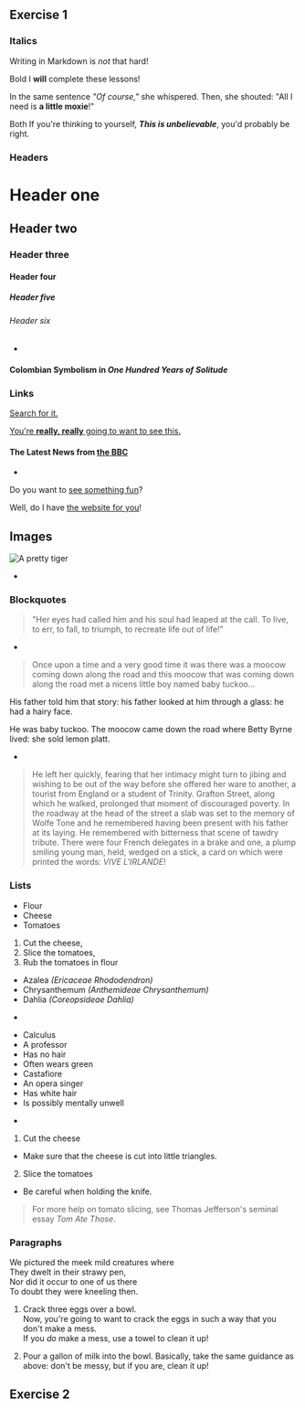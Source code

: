 ﻿## Exercise 1

### Italics
Writing in Markdown is _not_ that hard!

Bold
I **will** complete these lessons!

In the same sentence
_"Of course,"_ she whispered. Then, she shouted: "All I need is **a little moxie**!"

Both
If you're thinking to yourself, **_This is unbelievable_**, you'd probably be right.


### Headers

# Header one
## Header two
### Header three
#### Header four
##### Header five
###### Header six


 -

#### Colombian Symbolism in _One Hundred Years of Solitude_


### Links

[Search for it.](www.google.com)

[You're **really, really** going to want to see this.](www.dailykitten.com)

#### The Latest News from [the BBC](www.bbc.com/news)

-

Do you want to [see something fun][a fun place]?

Well, do I have [the website for you][another fun place]!

[a fun place]: www.zombo.com
[another fun place]: www.stumbleupon.com


## Images

![A pretty tiger](https://upload.wikimedia.org/wikipedia/commons/5/56/Tiger.50.jpg)

- 

[Black]: https://upload.wikimedia.org/wikipedia/commons/a/a3/81_INF_DIV_SSI.jpg
[Orange]: http://icons.iconarchive.com/icons/google/noto-emoji-animals-nature/256/22221-cat-icon.png


### Blockquotes

>"Her eyes had called him and his soul had leaped at the call. To live, to err, to fall, to triumph, to recreate life out of life!"

-

>Once upon a time and a very good time it was there was a moocow coming down along the road and this moocow that was coming down along the road met a nicens little boy named baby tuckoo...
>
His father told him that story: his father looked at him through a glass: he had a hairy face.
>
He was baby tuckoo. The moocow came down the road where Betty Byrne lived: she sold lemon platt.

-

>He left her quickly, fearing that her intimacy might turn to jibing and wishing to be out of the way before she offered her ware to another, a tourist from England or a student of Trinity. Grafton Street, along which he walked, prolonged that moment of discouraged poverty. In the roadway at the head of the street a slab was set to the memory of Wolfe Tone and he remembered having been present with his father at its laying. He remembered with bitterness that scene of tawdry tribute. There were four French delegates in a brake and one, a plump smiling young man, held, wedged on a stick, a card on which were printed the words: _VIVE L'IRLANDE_!


### Lists

* Flour 
* Cheese
* Tomatoes
1. Cut the cheese, 
2. Slice the tomatoes, 
3. Rub the tomatoes in flour

* Azalea _(Ericaceae Rhododendron)_
* Chrysanthemum _(Anthemideae Chrysanthemum)_
* Dahlia _(Coreopsideae Dahlia)_
-

* Calculus 
 *   A professor 
 *    Has no hair 
 *    Often wears green
* Castafiore
 * An opera singer 
 * Has white hair
 * Is possibly mentally unwell
-
1. Cut the cheese
  * Make sure that the cheese is cut into little triangles.

2. Slice the tomatoes
  * Be careful when holding the knife.
  >For more help on tomato slicing, see Thomas Jefferson's seminal essay _Tom Ate Those_.

### Paragraphs

We pictured the meek mild creatures where  
They dwelt in their strawy pen,  
Nor did it occur to one of us there  
To doubt they were kneeling then.  

1. Crack three eggs over a bowl.  
  Now, you're going to want to crack the eggs in such a way that you don't make a mess.  
If you _do_ make a mess, use a towel to clean it up!  

2. Pour a gallon of milk into the bowl. 
Basically, take the same guidance as above: don't be messy, but if you are, clean it up!  

## Exercise 2
